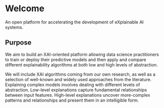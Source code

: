 # Welcome

An open platform for accelerating the development of eXplainable AI systems.

## Purpose

We aim to build an XAI-oriented platform allowing data science practitioners to
train or deploy their predictive models and then apply and compare different
explainability algorithms at both low and high levels of abstraction.

We will include XAI algorithms coming from our own research, as well as a
selection of well-known and widely used approaches from the literature.
Explaining complex models involves dealing with different levels of abstraction.
Low-level explanations capture fundamental relationships between input features.
High-level explanations uncover more-complex patterns and relationships and
present them in an intelligible form.
